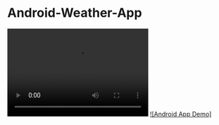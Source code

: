 # Android-Weather-App
<video src="AndroidWeatherAppDemo.mp4" width="320" height="200" controls preload></video>
[![Android App Demo]](AndroidWeatherAppDemo.mp4)

